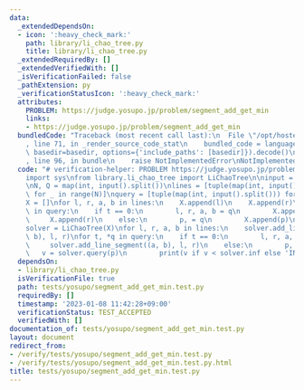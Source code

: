 ```yaml
---
data:
  _extendedDependsOn:
  - icon: ':heavy_check_mark:'
    path: library/li_chao_tree.py
    title: library/li_chao_tree.py
  _extendedRequiredBy: []
  _extendedVerifiedWith: []
  _isVerificationFailed: false
  _pathExtension: py
  _verificationStatusIcon: ':heavy_check_mark:'
  attributes:
    PROBLEM: https://judge.yosupo.jp/problem/segment_add_get_min
    links:
    - https://judge.yosupo.jp/problem/segment_add_get_min
  bundledCode: "Traceback (most recent call last):\n  File \"/opt/hostedtoolcache/PyPy/3.7.13/x64/site-packages/onlinejudge_verify/documentation/build.py\"\
    , line 71, in _render_source_code_stat\n    bundled_code = language.bundle(stat.path,\
    \ basedir=basedir, options={'include_paths': [basedir]}).decode()\n  File \"/opt/hostedtoolcache/PyPy/3.7.13/x64/site-packages/onlinejudge_verify/languages/python.py\"\
    , line 96, in bundle\n    raise NotImplementedError\nNotImplementedError\n"
  code: "# verification-helper: PROBLEM https://judge.yosupo.jp/problem/segment_add_get_min\n\
    import sys\nfrom library.li_chao_tree import LiChaoTree\n\ninput = sys.stdin.readline\n\
    \nN, Q = map(int, input().split())\nlines = [tuple(map(int, input().split()))\
    \ for _ in range(N)]\nquery = [tuple(map(int, input().split())) for _ in range(Q)]\n\
    X = []\nfor l, r, a, b in lines:\n    X.append(l)\n    X.append(r)\nfor t, *q\
    \ in query:\n    if t == 0:\n        l, r, a, b = q\n        X.append(l)\n   \
    \     X.append(r)\n    else:\n        p, = q\n        X.append(p)\n\nX = sorted(set(X))\n\
    solver = LiChaoTree(X)\nfor l, r, a, b in lines:\n    solver.add_line_segment((a,\
    \ b), l, r)\nfor t, *q in query:\n    if t == 0:\n        l, r, a, b = q\n   \
    \     solver.add_line_segment((a, b), l, r)\n    else:\n        p, = q\n     \
    \   v = solver.query(p)\n        print(v if v < solver.inf else 'INFINITY')\n"
  dependsOn:
  - library/li_chao_tree.py
  isVerificationFile: true
  path: tests/yosupo/segment_add_get_min.test.py
  requiredBy: []
  timestamp: '2023-01-08 11:42:28+09:00'
  verificationStatus: TEST_ACCEPTED
  verifiedWith: []
documentation_of: tests/yosupo/segment_add_get_min.test.py
layout: document
redirect_from:
- /verify/tests/yosupo/segment_add_get_min.test.py
- /verify/tests/yosupo/segment_add_get_min.test.py.html
title: tests/yosupo/segment_add_get_min.test.py
---
```

